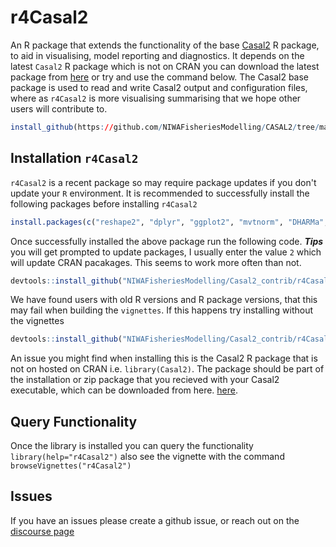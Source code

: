 # r4Casal2
An R package that extends the functionality of the base [Casal2](https://github.com/NIWAFisheriesModelling/CASAL2) R package, to aid in visualising, model reporting and diagnostics. It depends on the latest `Casal2` R package which is not on CRAN you can download the latest package from [here](https://github.com/NIWAFisheriesModelling/CASAL2/tree/master/R-libraries) or try and use the command below. The Casal2 base package is used to read and write Casal2 output and configuration files, where as `r4Casal2` is more visualising summarising that we hope other users will contribute to.
```r
install_github(https://github.com/NIWAFisheriesModelling/CASAL2/tree/master/R-libraries/casal2, ref = "HEAD")
```


## Installation `r4Casal2`
`r4Casal2` is a recent package so may require package updates if you don't update your `R` environment. It is recommended to successfully install the following packages before installing `r4Casal2`
```r
install.packages(c("reshape2", "dplyr", "ggplot2", "mvtnorm", "DHARMa","gridExtra","MASS", "knitr", "rmarkdown", "fastmap"))
```

Once successfully installed the above package run the following code. ***Tips*** you will get prompted to update packages, I usually enter the value `2` which will update CRAN pacakages. This seems to work more often than not.
```r
devtools::install_github("NIWAFisheriesModelling/Casal2_contrib/r4Casal2", build_vignettes  = TRUE)
```
We have found users with old R versions and R package versions, that this may fail when building the `vignettes`. If this happens try installing without the vignettes
```r
devtools::install_github("NIWAFisheriesModelling/Casal2_contrib/r4Casal2", build_vignettes  = FALSE)
```
An issue you might find when installing this is the Casal2 R package that is not on hosted on CRAN i.e. `library(Casal2)`. The package should be part of the installation or zip package that you recieved with your Casal2 executable, which can be downloaded from here. [here](https://casal2.github.io/casal/).

## Query Functionality
Once the library is installed you can query the functionality `library(help="r4Casal2")` also see the vignette with the command `browseVignettes("r4Casal2")`

## Issues
If you have an issues please create a github issue, or reach out on the [discourse page](https://casal2.discourse.group/) 

